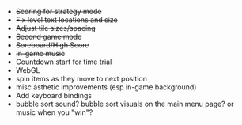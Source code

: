 - ~~Scoring for strategy mode~~
- ~~Fix level text locations and size~~
- ~~Adjust tile sizes/spacing~~
- ~~Second game mode~~
- ~~Soreboard/High Score~~
- ~~In-game music~~
- Countdown start for time trial
- WebGL
- spin items as they move to next position
- misc asthetic improvements (esp in-game background)
- Add keyboard bindings
- bubble sort sound? bubble sort visuals on the main menu page? or music when you "win"?
